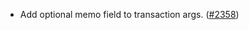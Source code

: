 - Add optional memo field to transaction args.
  ([\#2358](https://github.com/anoma/namada/pull/2358))